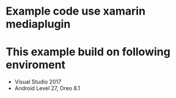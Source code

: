 # Example code use xamarin mediaplugin
# This example build on following enviroment
* Visual Studio 2017
* Android Level 27, Oreo 8.1
